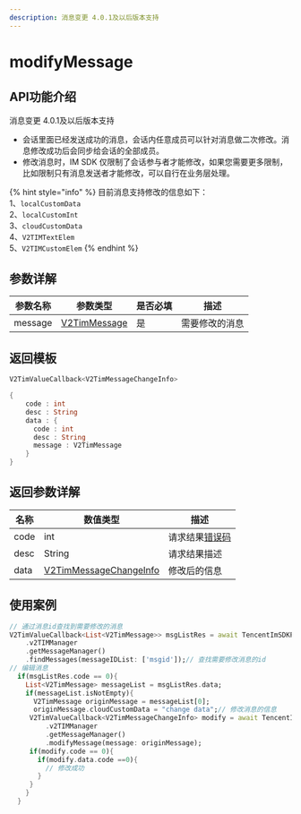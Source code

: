 ```yaml
---
description: 消息变更 4.0.1及以后版本支持
---
```


# modifyMessage

## API功能介绍

消息变更 4.0.1及以后版本支持

* 会话里面已经发送成功的消息，会话内任意成员可以针对消息做二次修改。消息修改成功后会同步给会话的全部成员。
* 修改消息时，IM SDK 仅限制了会话参与者才能修改，如果您需要更多限制，比如限制只有消息发送者才能修改，可以自行在业务层处理。

{% hint style="info" %}
目前消息支持修改的信息如下：\
1、`localCustomData` \
2、`localCustomInt` \
3、`cloudCustomData` \
4、`V2TIMTextElem` \
5、`V2TIMCustomElem`&#x20;
{% endhint %}

## 参数详解

| 参数名称    | 参数类型                                        | 是否必填 | 描述      |
| ------- | ------------------------------------------- | ---- | ------- |
| message | [V2TimMessage](../../class/v2timmessage.md) | 是    | 需要修改的消息 |

## 返回模板

```dart
V2TimValueCallback<V2TimMessageChangeInfo>

{
    code : int
    desc : String
    data : {
      code : int
      desc : String
      message : V2TimMessage
    }
}
```

## 返回参数详解

| 名称   | 数值类型                                                            | 描述                                                             |
| ---- | --------------------------------------------------------------- | -------------------------------------------------------------- |
| code | int                                                             | 请求结果[错误码](https://cloud.tencent.com/document/product/269/1671) |
| desc | String                                                          | 请求结果描述                                                         |
| data | [V2TimMessageChangeInfo](../../class/v2timmessagechangeinfo.md) | 修改后的信息                                                         |

## 使用案例  &#x20;

```dart
// 通过消息id查找到需要修改的消息
V2TimValueCallback<List<V2TimMessage>> msgListRes = await TencentImSDKPlugin
    .v2TIMManager
    .getMessageManager()
    .findMessages(messageIDList: ['msgid']);// 查找需要修改消息的id
// 编辑消息
  if(msgListRes.code == 0){
    List<V2TimMessage> messageList = msgListRes.data;
    if(messageList.isNotEmpty){
      V2TimMessage originMessage = messageList[0];
      originMessage.cloudCustomData = "change data";// 修改消息的信息
     V2TimValueCallback<V2TimMessageChangeInfo> modify = await TencentImSDKPlugin
         .v2TIMManager
         .getMessageManager()
         .modifyMessage(message: originMessage);
     if(modify.code == 0){
       if(modify.data.code ==0){
         // 修改成功
       }
     }
    }
  }
```
